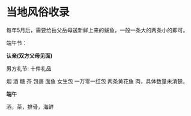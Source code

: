 # 当地风俗收录


每年5月后，需要给岳父岳母送新鲜上来的鲅鱼，一般一条大的两条小的即可。

端午节：

**认亲(双方父母见面)**

男方礼节: 十件礼品 

烟 酒 糖 茶 包裹 面鱼 女生包 一万零一红包 两条黄花鱼 肉，具体数量未清楚。



**端午**

酒，茶，排骨，海鲜